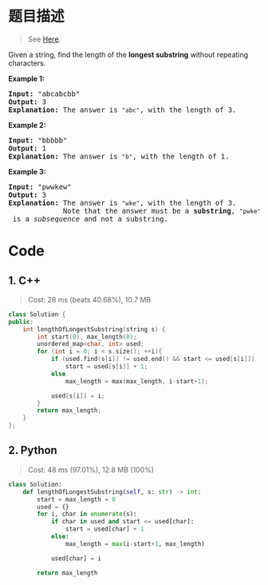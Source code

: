 # 题目描述

> See [Here](https://leetcode.com/problems/longest-substring-without-repeating-characters/).

<div><p>Given a string, find the length of the <b>longest substring</b> without repeating characters.</p>

<div>
<p><strong>Example 1:</strong></p>

<pre><strong>Input: </strong><span id="example-input-1-1">"abcabcbb"</span>
<strong>Output: </strong><span id="example-output-1">3 
<strong>Explanation:</strong></span> The answer is <code>"abc"</code>, with the length of 3. 
</pre>

<div>
<p><strong>Example 2:</strong></p>

<pre><strong>Input: </strong><span id="example-input-2-1">"bbbbb"</span>
<strong>Output: </strong><span id="example-output-2">1
</span><span id="example-output-1"><strong>Explanation: </strong>T</span>he answer is <code>"b"</code>, with the length of 1.
</pre>

<div>
<p><strong>Example 3:</strong></p>

<pre><strong>Input: </strong><span id="example-input-3-1">"pwwkew"</span>
<strong>Output: </strong><span id="example-output-3">3
</span><span id="example-output-1"><strong>Explanation: </strong></span>The answer is <code>"wke"</code>, with the length of 3. 
             Note that the answer must be a <b>substring</b>, <code>"pwke"</code> is a <i>subsequence</i> and not a substring.
</pre>
</div>
</div>
</div>
</div>

# Code

## 1. C++

> Cost: 28 ms (beats 40.68%), 10.7 MB

```cpp
class Solution {
public:
    int lengthOfLongestSubstring(string s) {
        int start(0), max_length(0);
        unordered_map<char, int> used;
        for (int i = 0; i < s.size(); ++i){
            if (used.find(s[i]) != used.end() && start <= used[s[i]])
                start = used[s[i]] + 1;
            else
                max_length = max(max_length, i-start+1);

            used[s[i]] = i;
        }
        return max_length;
    }
};
```

## 2. Python

> Cost: 48 ms (97.01%), 12.8 MB (100%)

```python
class Solution:
    def lengthOfLongestSubstring(self, s: str) -> int:
        start = max_length = 0
        used = {}
        for i, char in enumerate(s):
            if char in used and start <= used[char]:
                start = used[char] + 1
            else:
                max_length = max(i-start+1, max_length)

            used[char] = i

        return max_length
```
